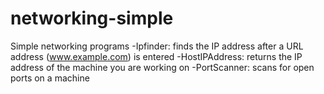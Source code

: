 networking-simple
=================
Simple networking programs
  -Ipfinder: finds the IP address after a URL address (www.example.com) is entered
  -HostIPAddress: returns the IP address of the machine you are working on
  -PortScanner: scans for open ports on a machine
